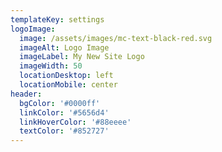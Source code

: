 ```yaml
---
templateKey: settings
logoImage:
  image: /assets/images/mc-text-black-red.svg
  imageAlt: Logo Image
  imageLabel: My New Site Logo
  imageWidth: 50
  locationDesktop: left
  locationMobile: center
header:
  bgColor: '#0000ff'
  linkColor: '#5656d4'
  linkHoverColor: '#88eeee'
  textColor: '#852727'
---
```


